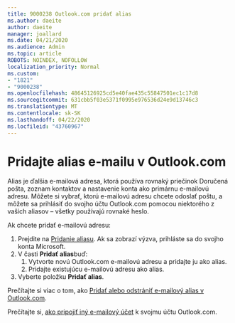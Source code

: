 ```yaml
---
title: 9000238 Outlook.com pridať alias
ms.author: daeite
author: daeite
manager: joallard
ms.date: 04/21/2020
ms.audience: Admin
ms.topic: article
ROBOTS: NOINDEX, NOFOLLOW
localization_priority: Normal
ms.custom:
- "1821"
- "9000238"
ms.openlocfilehash: 48645126925cd5e40fae435c55847501ec1c17d8
ms.sourcegitcommit: 631cbb5f03e5371f0995e976536d24e9d13746c3
ms.translationtype: MT
ms.contentlocale: sk-SK
ms.lasthandoff: 04/22/2020
ms.locfileid: "43760967"
---
```

# <a name="add-an-email-alias-in-outlookcom"></a>Pridajte alias e-mailu v Outlook.com

Alias je ďalšia e-mailová adresa, ktorá používa rovnaký priečinok Doručená pošta, zoznam kontaktov a nastavenie konta ako primárnu e-mailovú adresu. Môžete si vybrať, ktorú e-mailovú adresu chcete odoslať poštu, a môžete sa prihlásiť do svojho účtu Outlook.com pomocou niektorého z vašich aliasov – všetky používajú rovnaké heslo.

Ak chcete pridať e-mailovú adresu:

1. Prejdite na [Pridanie aliasu](https://go.microsoft.com/fwlink/p/?linkid=864833). Ak sa zobrazí výzva, prihláste sa do svojho konta Microsoft.
2. V časti **Pridať alias**buď:
    1. Vytvorte novú Outlook.com e-mailovú adresu a pridajte ju ako alias.
    2. Pridajte existujúcu e-mailovú adresu ako alias.
3. Vyberte položku **Pridať alias**.

Prečítajte si viac o tom, ako [Pridať alebo odstrániť e-mailový alias v Outlook.com](https://support.office.com/article/459b1989-356d-40fa-a689-8f285b13f1f2?wt.mc_id=Office_Outlook_com_Alchemy).  

Prečítajte si, [ako pripojiť iný e-mailový účet](https://support.office.com/article/c5224df4-5885-4e79-91ba-523aa743f0ba?wt.mc_id=Office_Outlook_com_Alchemy) k svojmu účtu Outlook.com.